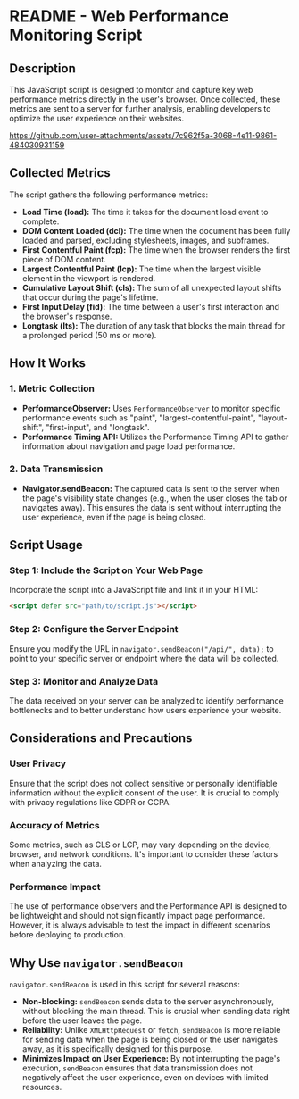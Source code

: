 # README - Web Performance Monitoring Script

## Description
This JavaScript script is designed to monitor and capture key web performance metrics directly in the user's browser. Once collected, these metrics are sent to a server for further analysis, enabling developers to optimize the user experience on their websites.

https://github.com/user-attachments/assets/7c962f5a-3068-4e11-9861-484030931159


## Collected Metrics
The script gathers the following performance metrics:

- **Load Time (load):** The time it takes for the document load event to complete.
- **DOM Content Loaded (dcl):** The time when the document has been fully loaded and parsed, excluding stylesheets, images, and subframes.
- **First Contentful Paint (fcp):** The time when the browser renders the first piece of DOM content.
- **Largest Contentful Paint (lcp):** The time when the largest visible element in the viewport is rendered.
- **Cumulative Layout Shift (cls):** The sum of all unexpected layout shifts that occur during the page's lifetime.
- **First Input Delay (fid):** The time between a user's first interaction and the browser's response.
- **Longtask (lts):** The duration of any task that blocks the main thread for a prolonged period (50 ms or more).

## How It Works

### 1. Metric Collection
- **PerformanceObserver:** Uses `PerformanceObserver` to monitor specific performance events such as "paint", "largest-contentful-paint", "layout-shift", "first-input", and "longtask".
- **Performance Timing API:** Utilizes the Performance Timing API to gather information about navigation and page load performance.

### 2. Data Transmission
- **Navigator.sendBeacon:** The captured data is sent to the server when the page's visibility state changes (e.g., when the user closes the tab or navigates away). This ensures the data is sent without interrupting the user experience, even if the page is being closed.

## Script Usage

### Step 1: Include the Script on Your Web Page
Incorporate the script into a JavaScript file and link it in your HTML:

```html
<script defer src="path/to/script.js"></script>
```
### Step 2: Configure the Server Endpoint
Ensure you modify the URL in `navigator.sendBeacon("/api/", data);` to point to your specific server or endpoint where the data will be collected.

### Step 3: Monitor and Analyze Data
The data received on your server can be analyzed to identify performance bottlenecks and to better understand how users experience your website.

## Considerations and Precautions

### User Privacy
Ensure that the script does not collect sensitive or personally identifiable information without the explicit consent of the user. It is crucial to comply with privacy regulations like GDPR or CCPA.

### Accuracy of Metrics
Some metrics, such as CLS or LCP, may vary depending on the device, browser, and network conditions. It's important to consider these factors when analyzing the data.

### Performance Impact
The use of performance observers and the Performance API is designed to be lightweight and should not significantly impact page performance. However, it is always advisable to test the impact in different scenarios before deploying to production.

## Why Use `navigator.sendBeacon`
`navigator.sendBeacon` is used in this script for several reasons:

- **Non-blocking:** `sendBeacon` sends data to the server asynchronously, without blocking the main thread. This is crucial when sending data right before the user leaves the page.
- **Reliability:** Unlike `XMLHttpRequest` or `fetch`, `sendBeacon` is more reliable for sending data when the page is being closed or the user navigates away, as it is specifically designed for this purpose.
- **Minimizes Impact on User Experience:** By not interrupting the page's execution, `sendBeacon` ensures that data transmission does not negatively affect the user experience, even on devices with limited resources.
